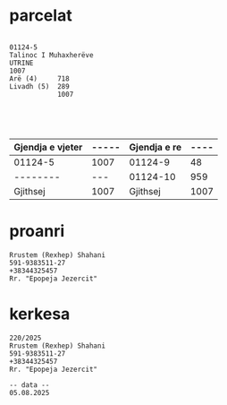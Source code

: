 # parcelat

```

01124-5
Talinoc I Muhaxherëve
UTRINE
1007
Arë (4)     718
Livadh (5)  289
            1007





```

| Gjendja e vjeter | ----- | Gjendja e re | ---- |
| --------------- | --------------- | --------------- | --------------- |
| 01124-5 | 1007 | 01124-9 | 48 |
| -------- | --- | 01124-10 | 959 |
| Gjithsej | 1007 | Gjithsej | 1007 |

# proanri

```
Rrustem (Rexhep) Shahani
591-9383511-27
+38344325457
Rr. "Epopeja Jezercit"

```

# kerkesa
```
220/2025
Rrustem (Rexhep) Shahani
591-9383511-27
+38344325457
Rr. "Epopeja Jezercit"

-- data --
05.08.2025

```

